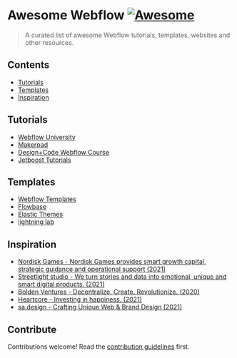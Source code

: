 # Awesome Webflow [![Awesome](https://awesome.re/badge.svg)](https://awesome.re)

> A curated list of awesome Webflow tutorials, templates, websites and other resources.

## Contents

- [Tutorials](#tutorials)
- [Templates](#templates)
- [Inspiration](#inspiration)

## Tutorials

- [Webflow University](https://university.webflow.com/?ref=awesome-webflow)
- [Makerpad](https://www.makerpad.co/tutorials?company=webflow/?ref=awesome-webflow)
- [Design+Code Webflow Course](https://designcode.io/webflow/?ref=awesome-webflow)
- [Jetboost Tutorials](https://www.jetboost.io/tutorials/?ref=awesome-webflow)

## Templates

- [Webflow Templates](https://webflow.com/templates/?ref=awesome-webflow)
- [Flowbase](https://www.flowbase.co/?ref=awesome-webflow)
- [Elastic Themes](https://www.elasticthemes.com/?ref=awesome-webflow)
- [lightning lab](https://www.lightninglab.design/?ref=awesome-webflow)

## Inspiration

- [Nordisk Games - Nordisk Games provides smart growth capital, strategic guidance and operational support (2021)](https://www.nordiskgames.com/?ref=awesome-webflow)
- [Streetlight studio - We turn stories and data into emotional, unique and smart digital products. (2021)](https://www.studiostreetlight.com/?ref=awesome-webflow)
- [Bolden Ventures - Decentralize. Create. Revolutionize. (2020)](https://www.bolden.ventures/?ref=awesome-webflow)
- [Heartcore - Investing in happiness. (2021)](https://www.heartcore.com/?ref=awesome-webflow)
- [sa.design - Crafting Unique Web & Brand Design (2021)](https://www.sa-design.co/?ref=awesome-webflow)

## Contribute

Contributions welcome! Read the [contribution guidelines](contributing.md) first.
